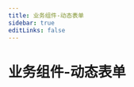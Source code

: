 ```yaml
---
title: 业务组件-动态表单
sidebar: true
editLinks: false
---
```


# 业务组件-动态表单

<title-pv/>

<create-from/>

<leave/>
